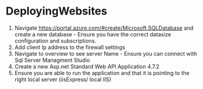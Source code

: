 # DeployingWebsites

1. Navigate https://portal.azure.com/#create/Microsoft.SQLDatabase and create a new database - Ensure you have the correct datasize configuration and subscriptions.
2. Add client Ip address to the firewall settings
3. Navigate to overview to see server Name - Ensure you can connect with Sql Server Managment Studio
4. Create a new Asp.net Standard Web API Application 4.7.2
5. Ensure you are able to run the application and that it is pointing to the right local server (iisExpress/ local IIS)

